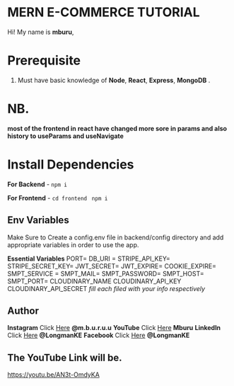 # MERN E-COMMERCE TUTORIAL

Hi! My name is **mburu**, 
# Prerequisite

1.  Must have basic knowledge of **Node**, **React**, **Express**, **MongoDB** . 
# NB. 
**most of the frontend in react have changed more sore in params and also history to useParams and useNavigate**
# Install Dependencies

**For Backend** - `npm i`

**For Frontend** - `cd frontend` ` npm i`

## Env Variables

Make Sure to Create a config.env file in backend/config directory and add appropriate variables in order to use the app.

**Essential Variables**
PORT=
DB_URI =
STRIPE_API_KEY=
STRIPE_SECRET_KEY=
JWT_SECRET=
JWT_EXPIRE=
COOKIE_EXPIRE=
SMPT_SERVICE =
SMPT_MAIL=
SMPT_PASSWORD=
SMPT_HOST=
SMPT_PORT=
CLOUDINARY_NAME
CLOUDINARY_API_KEY
CLOUDINARY_API_SECRET
_fill each filed with your info respectively_

## Author

**Instagram** Click [Here](http://instagram.com/m.b.u.r.u.u) **@m.b.u.r.u.u**
**YouTube** Click [Here](https://youtube.com/channel/UCY4w6WS1XMPBqIEmPypifVQ) **Mburu**
**LinkedIn** Click [Here](https://www.linkedin.com/in/mburu-njoroge-183840201/) **@LongmanKE**
**Facebook** Click [Here](http://facebook.com/LONGMANKE) **@LongmanKE**

## The YouTube Link will be.
https://youtu.be/AN3t-OmdyKA

